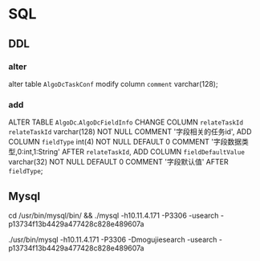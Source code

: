 # SQL

## DDL

### alter

alter table  `AlgoDcTaskConf` modify column `comment` varchar(128);

### add

ALTER TABLE `AlgoDc`.`AlgoDcFieldInfo` CHANGE COLUMN `relateTaskId` `relateTaskId` varchar(128) NOT NULL COMMENT '字段相关的任务id', ADD COLUMN `fieldType` int(4) NOT NULL DEFAULT 0 COMMENT '字段数据类型,0:int,1:String' AFTER `relateTaskId`, ADD COLUMN `fieldDefaultValue` varchar(32) NOT NULL DEFAULT 0 COMMENT '字段默认值' AFTER `fieldType`;

## Mysql


cd /usr/bin/mysql/bin/ && ./mysql -h10.11.4.171 -P3306 -usearch -p13734f13b4429a477428c828e489607a

./usr/bin/mysql -h10.11.4.171 -P3306 -Dmogujiesearch -usearch -p13734f13b4429a477428c828e489607a
